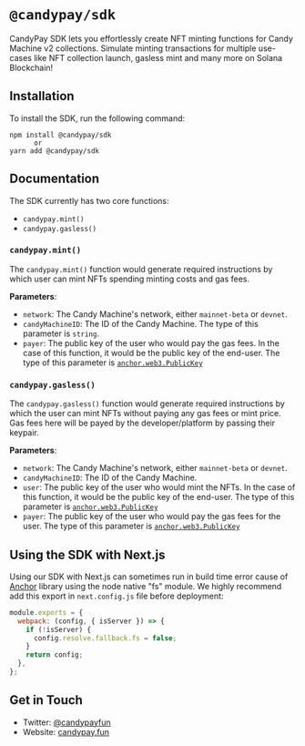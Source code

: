 # `@candypay/sdk`

CandyPay SDK lets you effortlessly create NFT minting functions for Candy Machine v2 collections. Simulate minting transactions for multiple use-cases like NFT collection launch, gasless mint and many more on Solana Blockchain!

## Installation 

To install the SDK, run the following command:

```
npm install @candypay/sdk
      or
yarn add @candypay/sdk
```

## Documentation

The SDK currently has two core functions:

- `candypay.mint()`
- `candypay.gasless()`

### `candypay.mint()`

The `candypay.mint()` function would generate required instructions by which user can mint NFTs spending minting costs and gas fees.

**Parameters**:

- `network`: The Candy Machine's network, either `mainnet-beta` or `devnet`.
- `candyMachineID`: The ID of the Candy Machine. The type of this parameter is `string`.
- `payer`: The public key of the user who would pay the gas fees. In the case of this function, it would be the public key of the end-user. The type of this parameter is [`anchor.web3.PublicKey`](https://coral-xyz.github.io/anchor/ts/classes/web3.PublicKey.html)

### `candypay.gasless()`

The `candypay.gasless()` function would generate required instructions by which the user can mint NFTs without paying any gas fees or mint price. Gas fees here will be payed by the developer/platform by passing their keypair.

**Parameters**:

- `network`: The Candy Machine's network, either `mainnet-beta` or `devnet`.
- `candyMachineID`: The ID of the Candy Machine.
- `user`: The public key of the user who would mint the NFTs. In the case of this function, it would be the public key of the end-user. The type of this parameter is [`anchor.web3.PublicKey`](https://coral-xyz.github.io/anchor/ts/classes/web3.PublicKey.html)
- `payer`: The public key of the user who would pay the gas fees for the user. The type of this parameter is [`anchor.web3.PublicKey`](https://coral-xyz.github.io/anchor/ts/classes/web3.PublicKey.html)

## Using the SDK with Next.js

Using our SDK with Next.js can sometimes run in build time error cause of [Anchor](https://npmjs.com/package/@project-serum/anchor) library using the node native "fs" module. We highly recommend add this export in `next.config.js` file before deployment:

```js
module.exports = {
  webpack: (config, { isServer }) => {
    if (!isServer) {
      config.resolve.fallback.fs = false;
    }
    return config;
  },
};
```

## Get in Touch

- Twitter: [@candypayfun](https://twitter.com/candypayfun)
- Website: [candypay.fun](https://candypay.fun)
